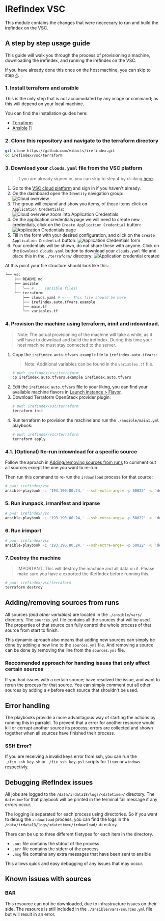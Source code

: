 # IRefIndex VSC

This module contains the changes that were neccecary to run and build the irefindex on the VSC.

## A step by step usage guide

This guide will walk you through the process of provisioning a machine, downloading the irefindex, and running the irefindex on the VSC.

If you have already done this once on the host machine, you can skip to step [4](#4-provision-the-machine-using-terraform-irinit-and-irdownload).

### 1. Install terraform and ansible

This is the only step that is not accomodated by any image or command; as this will depend on your local machine.

You can find the installation guides here:

- [Terraform](https://learn.hashicorp.com/tutorials/terraform/install-cli)
- [Ansible](https://docs.ansible.com/ansible/latest/installation_guide/intro_installation.html) []

### 2. Clone this repository and navigate to the terraform directory

```bash
git clone https://github.com/vibbits/irefindex.git
cd irefindex/vsc/terraform
```

### 3. Download your `clouds.yaml` file from the VSC platform

> If you are already signed in, you can skip to step 4 by clicking [here](https://cloud.vscentrum.be/dashboard/identity/application_credentials).

1. Go to the [VSC cloud platform](https://cloud.vscentrum.be) and sign in if you haven't already.
2. On the dashboard open the `Identity` navigation group:
![Cloud overview](./.assets/cloud-overview.jpg)
3. The group will expand and show you items, of those items click on `Application Credentials`:
![Cloud overview zoom into Application Credentials](./.assets/cloud-overview-zoom.jpg)
4. On the application credentials page we will need to create new credentials, click on the `Create Application Credential` button:
![Application Credentials page](./.assets/cloud-credentials.jpg)
5. Fill in the form with your desired configuration, and click on the `Create Application Credential` button:
![Application Credentials form](./.assets/cloud-create-credential.jpg)
6. Your credentials will be shown, do not share these with anyone. Click on the `Download clouds.yaml` button to download your `clouds.yaml` file and place this in the `./terraform/` directory:
![Application credential created](./.assets/cloud-credential-created.jpg)

At this point your file structure should look like this:

```bash
└── vsc
    ├── README.md
    ├── ansible
    │   └── # ... (ansible files)
    └── terraform
        ├── clouds.yaml # <--- This file should be here
        ├── irefindex.auto.tfvars.example
        ├── main.tf
        └── variables.tf
```

### 4. Provision the machine using terraform, irinit and irdownload.

> Note: The actual provisioning of the machine will take a while, as it will have to download and build the irefindex. During this time your host machine must stay connected to the server.

1. Copy the `irefindex.auto.tfvars.example` file to `irefindex.auto.tfvars`:
    > Note: Additional variables can be found in the `variables.tf` file.
    ```bash
    # pwd: irefindex/vsc/terraform
    cp irefindex.auto.tfvars.example irefindex.auto.tfvars
    ```
2. Edit the `irefindex.auto.tfvars` file to your liking, you can find your available machine flavors in [Launch Instance > Flavor](https://cloud.vscentrum.be/dashboard/project/instances).
3. Download Terraform OpenStack provider plugin:
    ```bash
    # pwd: irefindex/vsc/terraform
    terraform init
    ```
4. Run terraform to provision the machine and run the `./ansible/main1.yml` playbook:
    ```bash
    # pwd: irefindex/vsc/terraform
    terraform apply
    ```

### 4.1. (Optional) Re-run irdownload for a specific source

Follow the aproach in [Adding/removing sources from runs](#addingremoving-sources-from-runs) to comment out all sources except the one you want to re-run.

Then run this  command to re-run the `irdownload` process for that source:

```bash
# pwd: irefindex/vsc
ansible-playbook -i '193.190.80.24,' --ssh-extra-args='-p 50022' -u 'debian' --private-key=~/.ssh/id_ed25519 ansible/irdownload.yml
```

### 5. Run irunpack, irmanifest and irparse

```bash
# pwd: irefindex/vsc
ansible-playbook -i '193.190.80.24,' --ssh-extra-args='-p 50022' -u 'debian' --private-key=~/.ssh/id_ed25519 ansible/main2.yml
```

### 6. Run irimport

```bash
# pwd: irefindex/vsc
ansible-playbook -i '193.190.80.24,' --ssh-extra-args='-p 50022' -u 'debian' --private-key=~/.ssh/id_ed25519 ansible/main3.yml
```

### 7. Destroy the machine

> IMPORTANT: This will destroy the machine and all data on it. Please make sure you have a exported the iRefIndex before running this.

```bash
# pwd: irefindex/vsc/terraform
terraform destroy
```

## Adding/removing sources from runs

All sources *(and other variables)* are located in the `./ansible/vars/` directory. The `sources.yml` file contains all the sources that will be used. The properties of that source can fully control the whole process of that source from start to finish.

This dynamic aproach also means that adding new sources can simply be done by adding a new line to the `sources.yml` file. And removing a source can be done by removing the line from the `sources.yml` file.

### Reccomended approach for handing issues that only affect certain sources

If you had issues with a certain source; have resolved the issue, and want to rerun the process for that source. You can simply comment out all other sources by adding a `#` before each source that shouldn't be used.

## Error handling

The playbooks provide a more advantagous way of starting the actions by running this in parralel. To prevent that a error for another resource would kill or corrupt another source its process; errors are collected and shown together when all sources have finished their process.

### SSH Error?

If you are receiving a invalid keys error from ssh, you can run the `./fix_ssh_key.sh` or `./fix_ssh_key.ps1` scripts for `linux` or `windows` respectivly.

## Debugging iRefIndex issues

All jobs are logged to the `/data/irdata18/logs/<datetime>/` directory. The `datetime` for that playbook will be printed in the terminal fail message if any errors occur.

The logging is separated for each process using directories. So if you want to debug the `irdownload` process, you can find the logs in the `/data/irdata18/logs/<datetime>/irdownload/` directory.

There can be up to three different filetypes for each item in the directory.

- `.out` file contains the stdout of the process
- `.err` file contains the stderr of the process
- `.msg` file contains any extra messages that have been sent to ansible

This allows quick and easy debugging of any issues that may occur.

## Known issues with sources

### BAR

This resource can not be downloaded, due to infrastructure issues on their side. The resource is still included in the `./ansible/vars/sources.yml` file but will result in an error.
